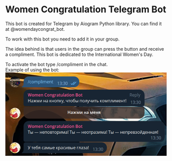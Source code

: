 # Women Congratulation Telegram Bot

This bot is created for Telegram by Aiogram Python library. You can find it at @womendaycongrat_bot.

To work with this bot you need to add it in your group. 

The idea behind is that users in the group can press the button and receive a compliment. This bot is dedicated to the International Women's Day.

To activate the bot type /compliment in the chat. 
<br>Example of using the bot:</br>
![Image alt](https://github.com/vtecovsky/Women-Congratulation-Bot/raw/master/example_of_using.png)


